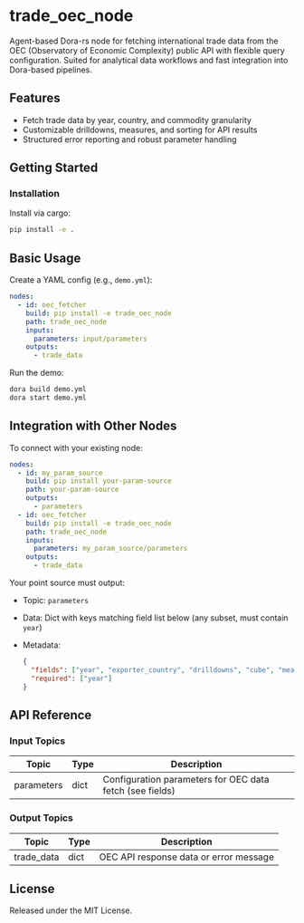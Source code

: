# trade_oec_node

Agent-based Dora-rs node for fetching international trade data from the OEC (Observatory of Economic Complexity) public API with flexible query configuration. Suited for analytical data workflows and fast integration into Dora-based pipelines.

## Features
- Fetch trade data by year, country, and commodity granularity
- Customizable drilldowns, measures, and sorting for API results
- Structured error reporting and robust parameter handling

## Getting Started

### Installation
Install via cargo:
```bash
pip install -e .
```

## Basic Usage

Create a YAML config (e.g., `demo.yml`):

```yaml
nodes:
  - id: oec_fetcher
    build: pip install -e trade_oec_node
    path: trade_oec_node
    inputs:
      parameters: input/parameters
    outputs:
      - trade_data
```

Run the demo:

```bash
dora build demo.yml
dora start demo.yml
```


## Integration with Other Nodes

To connect with your existing node:

```yaml
nodes:
  - id: my_param_source
    build: pip install your-param-source
    path: your-param-source
    outputs:
      - parameters
  - id: oec_fetcher
    build: pip install -e trade_oec_node
    path: trade_oec_node
    inputs:
      parameters: my_param_source/parameters
    outputs:
      - trade_data
```

Your point source must output:

* Topic: `parameters`
* Data: Dict with keys matching field list below (any subset, must contain `year`)
* Metadata:

  ```json
  {
    "fields": ["year", "exporter_country", "drilldowns", "cube", "measures", "sort", "properties", "locale"],
    "required": ["year"]
  }
  ```

## API Reference

### Input Topics

| Topic      | Type   | Description                                               |
|------------|--------|-----------------------------------------------------------|
| parameters | dict   | Configuration parameters for OEC data fetch (see fields)  |

### Output Topics

| Topic      | Type   | Description                                               |
|------------|--------|-----------------------------------------------------------|
| trade_data | dict   | OEC API response data or error message                    |


## License

Released under the MIT License.

